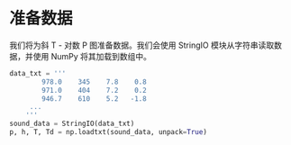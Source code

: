 # 准备数据

我们将为斜 T - 对数 P 图准备数据。我们会使用 StringIO 模块从字符串读取数据，并使用 NumPy 将其加载到数组中。

```python
data_txt = '''
        978.0    345    7.8    0.8
        971.0    404    7.2    0.2
        946.7    610    5.2   -1.8
     ...
    '''
sound_data = StringIO(data_txt)
p, h, T, Td = np.loadtxt(sound_data, unpack=True)
```
